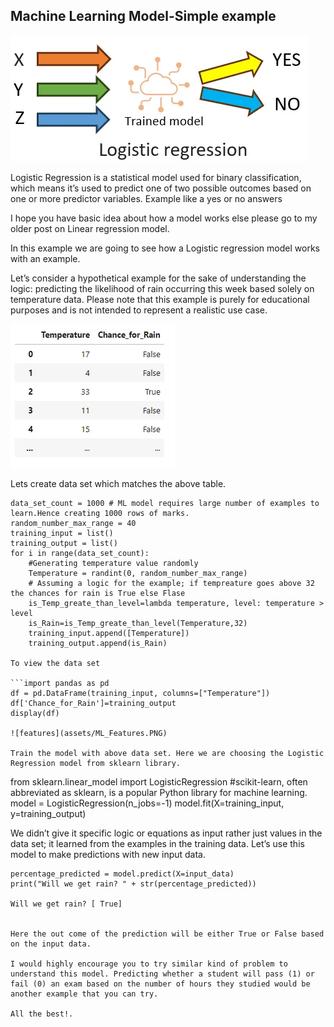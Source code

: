 ## Machine Learning Model-Simple example

![Logistic regression](assets/Capture.PNG)

Logistic Regression is a statistical model used for binary classification, which means it’s used to predict one of two possible outcomes based on one or more predictor variables. Example like a yes or no answers

I hope you have basic idea about how a model works else please go to my older post on Linear regression model.

In this example we are going to see how a Logistic regression model works with an example.

Let’s consider a hypothetical example for the sake of understanding the logic: predicting the likelihood of rain occurring this week based solely on temperature data. Please note that this example is purely for educational purposes and is not intended to represent a realistic use case.

![features](assets/ML_Features_1.PNG)

Lets create data set which matches the above table.

```from random import randint
data_set_count = 1000 # ML model requires large number of examples to learn.Hence creating 1000 rows of marks.
random_number_max_range = 40
training_input = list()
training_output = list()
for i in range(data_set_count):
    #Generating temperature value randomly
    Temperature = randint(0, random_number_max_range)
    # Assuming a logic for the example; if tempreature goes above 32 the chances for rain is True else Flase
    is_Temp_greate_than_level=lambda temperature, level: temperature > level
    is_Rain=is_Temp_greate_than_level(Temperature,32)
    training_input.append([Temperature])
    training_output.append(is_Rain)

To view the data set

```import pandas as pd
df = pd.DataFrame(training_input, columns=["Temperature"])                
df['Chance_for_Rain']=training_output
display(df)

![features](assets/ML_Features.PNG)

Train the model with above data set. Here we are choosing the Logistic Regression model from sklearn library.

```
from sklearn.linear_model import LogisticRegression
#scikit-learn, often abbreviated as sklearn, is a popular Python library for machine learning. 
model = LogisticRegression(n_jobs=-1)
model.fit(X=training_input, y=training_output)


We didn’t give it specific logic or equations as input rather just values in the data set; it learned from the examples in the training data. Let’s use this model to make predictions with new input data.

```input_data = [[33]]
percentage_predicted = model.predict(X=input_data)                                     
print("Will we get rain? " + str(percentage_predicted))

Will we get rain? [ True]


Here the out come of the prediction will be either True or False based on the input data.

I would highly encourage you to try similar kind of problem to understand this model. Predicting whether a student will pass (1) or fail (0) an exam based on the number of hours they studied would be another example that you can try.

All the best!.